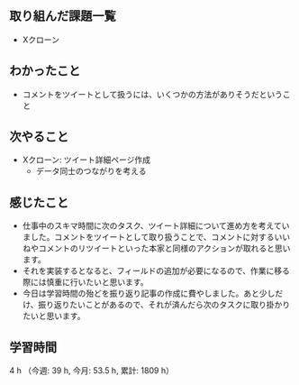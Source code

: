 ## 取り組んだ課題一覧
- Xクローン

## わかったこと
- コメントをツイートとして扱うには、いくつかの方法がありそうだということ

## 次やること
- Xクローン: ツイート詳細ページ作成
    - データ同士のつながりを考える

## 感じたこと
- 仕事中のスキマ時間に次のタスク、ツイート詳細について進め方を考えていました。コメントをツイートとして取り扱うことで、コメントに対するいいねやコメントのリツイートといった本家と同様のアクションが取れると思います。
- それを実装するとなると、フィールドの追加が必要になるので、作業に移る際には慎重に行いたいと思います。
- 今日は学習時間の殆どを振り返り記事の作成に費やしました。あと少しだけ、振り返りたいことがあるので、それが済んだら次のタスクに取り掛かりたいと思います。

## 学習時間
4 h （今週: 39 h, 今月: 53.5 h, 累計: 1809 h）